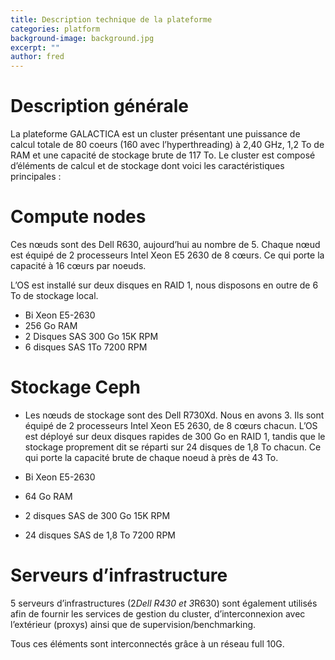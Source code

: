 ```yaml
---
title: Description technique de la plateforme
categories: platform
background-image: background.jpg
excerpt: ""
author: fred
---
```


# Description générale
La plateforme GALACTICA est un cluster présentant une puissance de calcul totale de 80 coeurs (160 avec l’hyperthreading) à 2,40 GHz, 1,2 To de RAM et une capacité de stockage brute de 117 To. Le cluster est composé d’éléments de calcul et de stockage dont voici les caractéristiques principales :

# Compute nodes
Ces nœuds sont des Dell R630, aujourd’hui au nombre de 5. Chaque nœud est équipé de 2 processeurs Intel Xeon E5 2630 de 8 cœurs. Ce qui porte la capacité à 16 cœurs par noeuds.

L’OS est installé sur deux disques en RAID 1, nous disposons en outre de 6 To de stockage local.

* Bi Xeon E5-2630
* 256 Go RAM
* 2 Disques SAS 300 Go 15K RPM
* 6 disques SAS 1To 7200 RPM

# Stockage Ceph
* Les nœuds de stockage sont des Dell R730Xd. Nous en avons 3. Ils sont équipé de 2 processeurs Intel Xeon E5 2630, de 8 cœurs chacun. L’OS est déployé sur deux disques rapides de 300 Go en RAID 1, tandis que le stockage proprement dit se réparti sur 24 disques de 1,8 To chacun. Ce qui porte la capacité brute de chaque noeud à près de 43 To.

* Bi Xeon E5-2630
* 64 Go RAM
* 2 disques SAS de 300 Go 15K RPM
* 24 disques SAS de 1,8 To 7200 RPM


# Serveurs d’infrastructure

5 serveurs d’infrastructures (2*Dell R430 et 3*R630) sont également utilisés afin de fournir les services de gestion du cluster, d’interconnexion avec l’extérieur (proxys) ainsi que de supervision/benchmarking.

Tous ces éléments sont interconnectés grâce à un réseau full 10G.